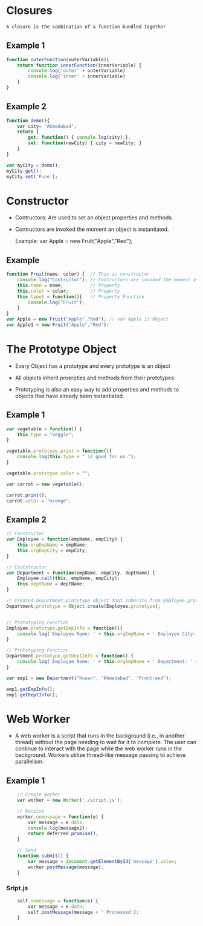 # Closures

```bash
A closure is the combination of a function bundled together
```

## Example 1 

```javascript
function outerFunction(outerVariable){
	return function innerFunction(innerVariable) {
		console.log('outer' + outerVariable)
		console.log('inner' + innerVariable)
	}
}
```

## Example 2

```javascript
function demo(){
    var city= "Ahmedabad";
    return {
        get: function() { console.log(city);},
        set: function(newCity) { city = newCity; }
    }
}

var myCity = demo();
myCity.get();
myCity.set('Pune');  
```

# Constructor

- Contructors: Are used to set an object properties and methods.
- Contructors are invoked the moment an object is instantiated.
  
   Example: var Apple = new Fruit("Apple","Red");


## Example

```javascript
function Fruit(name, color) {  // This is constructor
    console.log("Contructor"); // Contructors are invoked the moment an object is instantiated.
    this.name = name;          // Property 
    this.color = color;        // Property 
    this.type1 = function(){   // Property Function
        console.log("Fruit");
    }
}
var Apple = new Fruit("Apple","Red"); // var Apple is Object
var Apple1 = new Fruit("Apple","Red");
```


# The Prototype Object
- Every Object has a prototype and every prototype is an object

- All objects inherit proerpties and methods from their prototypes

- Prototyping is also an easy way to add properties and methods to objects that have already been instantiated.

## Example 1
```javascript
var vegetable = function() {
    this.type = "Veggie";    
}

vegetable.prototype.print = function(){
    console.log(this.type + " is good for us.");
}

vegetable.prototype.color = "";

var carrot = new vegetable();

carrot.print();
carrot.color = "orange";
```

## Example 2
```javascript
// Constructor
var Employee = function(empName, empCity) { 
    this.orgEmpName = empName;
    this.orgEmpCity = empCity;
} 

// Contstructor
var Department = function(empName, empCity, deptName) { 
    Employee.call(this, empName, empCity);    
    this.deptName = deptName;
}

// Created Department.prototype object that inherits from Employee.prototype
Department.prototype = Object.create(Employee.prototype);


// Prototyping Function
Employee.prototype.getEmpInfo = function(){ 
    console.log('Employee Name: ' + this.orgEmpName + ' Employee City: ' + this.orgEmpCity);
}

// Prototyping Function
Department.prototype.getDeptInfo = function() {
    console.log('Employee Name: ' + this.orgEmpName + ' Department: ' + this.deptName)
}

var emp1 = new Department("Husen", "Ahmedabad", "Front-end");

emp1.getEmpInfo();
emp1.getDeptInfo();
```


# Web Worker
- A web worker is a script that runs in the background (i.e., in another thread) without the page needing to wait for it to complete. The user can continue to interact with the page while the web worker runs in the background. Workers utilize thread-like message passing to achieve parallelism.

## Example 1
```javascript
    // Create worker    
    var worker = new Worker('./script.js');

    // Receive
    worker.onmessage = function(e) {
        var message = e.data;        
        console.log(message2);
        return deferred.promise();
    }

    // Send
    function submit() {
        var message = document.getElementById('message').value;        
        worker.postMessage(message);
    }
```

### Sript.js
```javascript
    self.onmessage = function(e) {
        var message = e.data;
        self.postMessage(message + ' Processed');
    }
```

